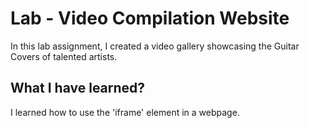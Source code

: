 # Lab - Video Compilation Website

In this lab assignment, I created a video gallery showcasing the Guitar Covers of talented artists.

## What I have learned?

I learned how to use the 'iframe' element in a webpage.
